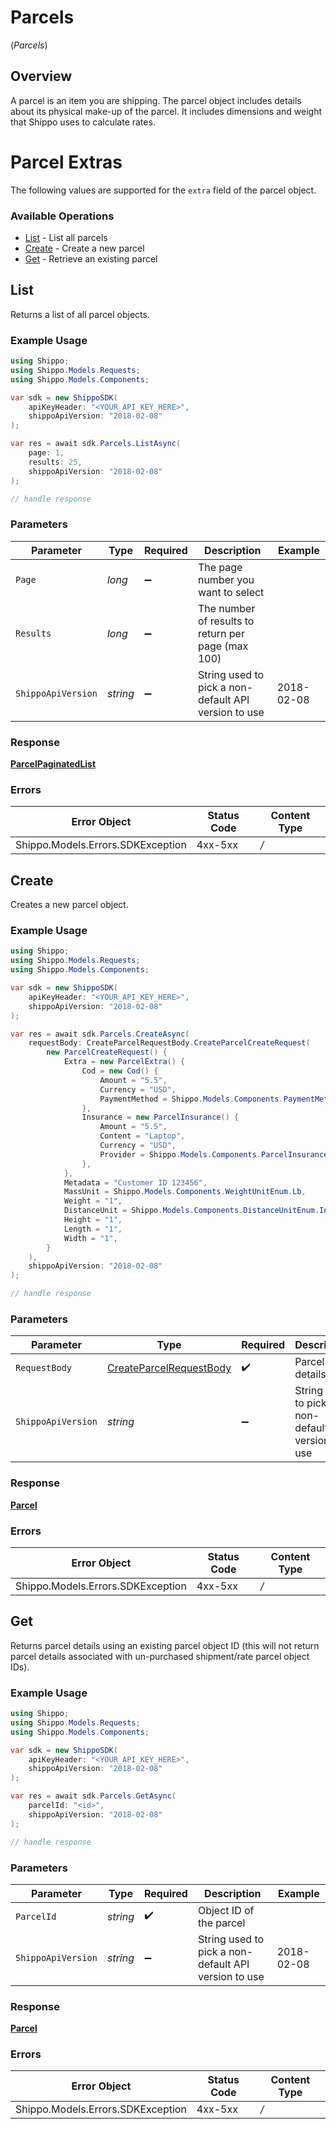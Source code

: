 # Parcels
(*Parcels*)

## Overview

A parcel is an item you are shipping. The parcel object includes details about its physical make-up of the parcel. It includes dimensions and weight that Shippo uses to calculate rates. 
<SchemaDefinition schemaRef="#/components/schemas/Parcel"/>

# Parcel Extras
The following values are supported for the `extra` field of the parcel object.
<SchemaDefinition schemaRef="#/components/schemas/ParcelExtra"/>

### Available Operations

* [List](#list) - List all parcels
* [Create](#create) - Create a new parcel
* [Get](#get) - Retrieve an existing parcel

## List

Returns a list of all parcel objects.

### Example Usage

```csharp
using Shippo;
using Shippo.Models.Requests;
using Shippo.Models.Components;

var sdk = new ShippoSDK(
    apiKeyHeader: "<YOUR_API_KEY_HERE>",
    shippoApiVersion: "2018-02-08"
);

var res = await sdk.Parcels.ListAsync(
    page: 1,
    results: 25,
    shippoApiVersion: "2018-02-08"
);

// handle response
```

### Parameters

| Parameter                                            | Type                                                 | Required                                             | Description                                          | Example                                              |
| ---------------------------------------------------- | ---------------------------------------------------- | ---------------------------------------------------- | ---------------------------------------------------- | ---------------------------------------------------- |
| `Page`                                               | *long*                                               | :heavy_minus_sign:                                   | The page number you want to select                   |                                                      |
| `Results`                                            | *long*                                               | :heavy_minus_sign:                                   | The number of results to return per page (max 100)   |                                                      |
| `ShippoApiVersion`                                   | *string*                                             | :heavy_minus_sign:                                   | String used to pick a non-default API version to use | 2018-02-08                                           |

### Response

**[ParcelPaginatedList](../../Models/Components/ParcelPaginatedList.md)**

### Errors

| Error Object                      | Status Code                       | Content Type                      |
| --------------------------------- | --------------------------------- | --------------------------------- |
| Shippo.Models.Errors.SDKException | 4xx-5xx                           | */*                               |


## Create

Creates a new parcel object.

### Example Usage

```csharp
using Shippo;
using Shippo.Models.Requests;
using Shippo.Models.Components;

var sdk = new ShippoSDK(
    apiKeyHeader: "<YOUR_API_KEY_HERE>",
    shippoApiVersion: "2018-02-08"
);

var res = await sdk.Parcels.CreateAsync(
    requestBody: CreateParcelRequestBody.CreateParcelCreateRequest(
        new ParcelCreateRequest() {
            Extra = new ParcelExtra() {
                Cod = new Cod() {
                    Amount = "5.5",
                    Currency = "USD",
                    PaymentMethod = Shippo.Models.Components.PaymentMethod.Cash,
                },
                Insurance = new ParcelInsurance() {
                    Amount = "5.5",
                    Content = "Laptop",
                    Currency = "USD",
                    Provider = Shippo.Models.Components.ParcelInsuranceProvider.Ups,
                },
            },
            Metadata = "Customer ID 123456",
            MassUnit = Shippo.Models.Components.WeightUnitEnum.Lb,
            Weight = "1",
            DistanceUnit = Shippo.Models.Components.DistanceUnitEnum.In,
            Height = "1",
            Length = "1",
            Width = "1",
        }
    ),
    shippoApiVersion: "2018-02-08"
);

// handle response
```

### Parameters

| Parameter                                                                   | Type                                                                        | Required                                                                    | Description                                                                 | Example                                                                     |
| --------------------------------------------------------------------------- | --------------------------------------------------------------------------- | --------------------------------------------------------------------------- | --------------------------------------------------------------------------- | --------------------------------------------------------------------------- |
| `RequestBody`                                                               | [CreateParcelRequestBody](../../Models/Requests/CreateParcelRequestBody.md) | :heavy_check_mark:                                                          | Parcel details.                                                             |                                                                             |
| `ShippoApiVersion`                                                          | *string*                                                                    | :heavy_minus_sign:                                                          | String used to pick a non-default API version to use                        | 2018-02-08                                                                  |

### Response

**[Parcel](../../Models/Components/Parcel.md)**

### Errors

| Error Object                      | Status Code                       | Content Type                      |
| --------------------------------- | --------------------------------- | --------------------------------- |
| Shippo.Models.Errors.SDKException | 4xx-5xx                           | */*                               |


## Get

Returns parcel details using an existing parcel object ID (this will not return parcel details associated with un-purchased shipment/rate parcel object IDs).

### Example Usage

```csharp
using Shippo;
using Shippo.Models.Requests;
using Shippo.Models.Components;

var sdk = new ShippoSDK(
    apiKeyHeader: "<YOUR_API_KEY_HERE>",
    shippoApiVersion: "2018-02-08"
);

var res = await sdk.Parcels.GetAsync(
    parcelId: "<id>",
    shippoApiVersion: "2018-02-08"
);

// handle response
```

### Parameters

| Parameter                                            | Type                                                 | Required                                             | Description                                          | Example                                              |
| ---------------------------------------------------- | ---------------------------------------------------- | ---------------------------------------------------- | ---------------------------------------------------- | ---------------------------------------------------- |
| `ParcelId`                                           | *string*                                             | :heavy_check_mark:                                   | Object ID of the parcel                              |                                                      |
| `ShippoApiVersion`                                   | *string*                                             | :heavy_minus_sign:                                   | String used to pick a non-default API version to use | 2018-02-08                                           |

### Response

**[Parcel](../../Models/Components/Parcel.md)**

### Errors

| Error Object                      | Status Code                       | Content Type                      |
| --------------------------------- | --------------------------------- | --------------------------------- |
| Shippo.Models.Errors.SDKException | 4xx-5xx                           | */*                               |
